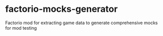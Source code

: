 # factorio-mocks-generator
Factorio mod for extracting game data to generate comprehensive mocks for mod testing
